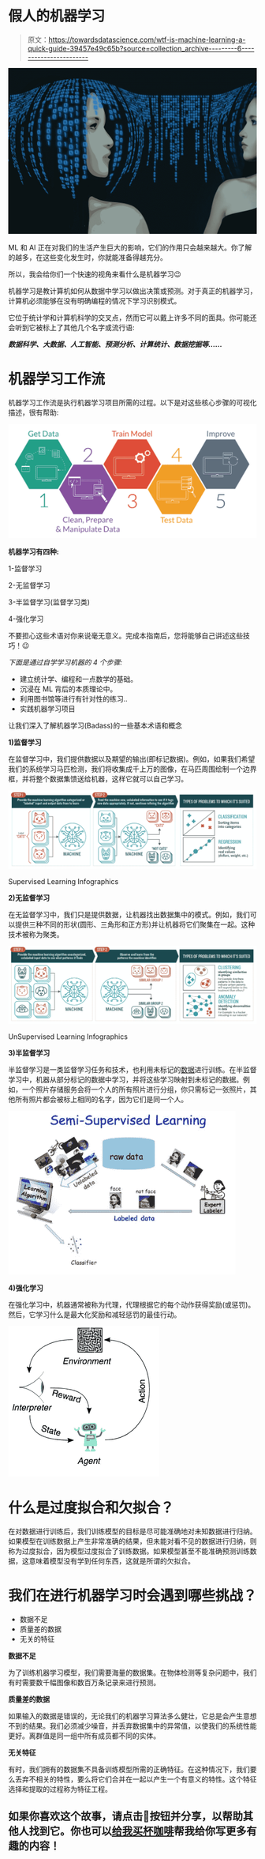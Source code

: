 # 假人的机器学习

> 原文：<https://towardsdatascience.com/wtf-is-machine-learning-a-quick-guide-39457e49c65b?source=collection_archive---------6----------------------->

![](img/758f2cbac15760aa023674768bf8041b.png)

ML 和 AI 正在对我们的生活产生巨大的影响，它们的作用只会越来越大。你了解的越多，在这些变化发生时，你就能准备得越充分。

所以，我会给你们一个快速的视角来看什么是机器学习😉

机器学习是教计算机如何从数据中学习以做出决策或预测。对于真正的机器学习，计算机必须能够在没有明确编程的情况下学习识别模式。

它位于统计学和计算机科学的交叉点，然而它可以戴上许多不同的面具。你可能还会听到它被标上了其他几个名字或流行语:

***数据科学、大数据、人工智能、预测分析、计算统计、数据挖掘等……***

# 机器学习工作流

机器学习工作流是执行机器学习项目所需的过程。以下是对这些核心步骤的可视化描述，很有帮助:

![](img/6341e25c59503ffc0d8e6f012e093ca2.png)

**机器学习有四种:**

1-监督学习

2-无监督学习

3-半监督学习(监督学习类)

4-强化学习

不要担心这些术语对你来说毫无意义。完成本指南后，您将能够自己讲述这些技巧！😉

*下面是通过自学学习机器的 4 个步骤:*

*   建立统计学、编程和一点数学的基础。
*   沉浸在 ML 背后的本质理论中。
*   利用图书馆等进行有针对性的练习..
*   实践机器学习项目

让我们深入了解机器学习(Badass)的一些基本术语和概念

**1)监督学习**

在监督学习中，我们提供数据以及期望的输出(即标记数据)。例如，如果我们希望我们的系统学习马匹检测，我们将收集成千上万的图像，在马匹周围绘制一个边界框，并将整个数据集馈送给机器，这样它就可以自己学习。

![](img/8552b15cf93f24a74c35768e67766da9.png)

Supervised Learning Infographics

**2)无监督学习**

在无监督学习中，我们只是提供数据，让机器找出数据集中的模式。例如，我们可以提供三种不同的形状(圆形、三角形和正方形)并让机器将它们聚集在一起。这种技术被称为聚类。

![](img/8513047267a32c79daa8d48fd6f474c6.png)

UnSupervised Learning Infographics

**3)半监督学习**

半监督学习是一类监督学习任务和技术，也利用未标记的[数据](https://en.wikipedia.org/wiki/Data)进行训练。在半监督学习中，机器从部分标记的数据中学习，并将这些学习映射到未标记的数据。例如，一个照片存储服务会将一个人的所有照片进行分组，你只需标记一张照片，其他所有照片都会被标上相同的名字，因为它们是同一个人。

![](img/d93595fb685f38238dda536d94b3b014.png)

**4)强化学习**

在强化学习中，机器通常被称为代理，代理根据它的每个动作获得奖励(或惩罚)。然后，它学习什么是最大化奖励和减轻惩罚的最佳行动。

![](img/5e3102cede950abfaccab518b2920f2f.png)

# **什么是过度拟合和欠拟合？**

在对数据进行训练后，我们训练模型的目标是尽可能准确地对未知数据进行归纳。如果模型在训练数据上产生非常准确的结果，但未能对看不见的数据进行归纳，则称为过度拟合，因为模型过度拟合了训练数据。如果模型甚至不能准确预测训练数据，这意味着模型没有学到任何东西，这就是所谓的欠拟合。

# **我们在进行机器学习时会遇到哪些挑战？**

*   数据不足
*   质量差的数据
*   无关的特征

**数据不足**

为了训练机器学习模型，我们需要海量的数据集。在物体检测等复杂问题中，我们有时需要数千幅图像和数百万条记录来进行预测。

**质量差的数据**

如果输入的数据是错误的，无论我们的机器学习算法多么健壮，它总是会产生意想不到的结果。我们必须减少噪音，并丢弃数据集中的异常值，以使我们的系统性能更好。离群值是同一组中所有成员都不同的实体。

**无关特征**

有时，我们拥有的数据集不具备训练模型所需的正确特征。在这种情况下，我们要么丢弃不相关的特性，要么将它们合并在一起以产生一个有意义的特性。这个特征选择和提取的过程称为特征工程。

## 如果你喜欢这个故事，请点击👏按钮并分享，以帮助其他人找到它。你也可以[给我买杯咖啡](https://www.buymeacoffee.com/hussnainfareed)帮我给你写更多有趣的内容！